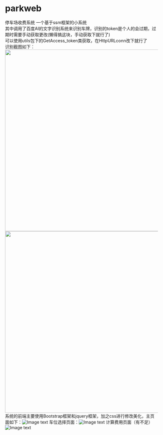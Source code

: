 # parkweb
停车场收费系统
一个基于ssm框架的小系统<br>
其中调用了百度AI的文字识别系统来识别车牌，识别的token是个人的会过期，过期时需要手动获取更改(懒得搞这块，手动获取下就行了)<br>
可以使用utils包下的GetAccess_token类获取，在HttpURLconn改下就行了<br>
识别截图如下：<br>
<img src="https://github.com/liuliyuan666/parkweb/blob/master/images/5.PNG" width="600"/>
<img src="https://github.com/liuliyuan666/parkweb/blob/master/images/4.PNG" width="600"/>
系统的前端主要使用Bootstrap框架和jquery框架，加之css进行修改美化，主页面如下：![Image text](https://github.com/liuliyuan666/parkweb/blob/master/images/8.PNG)
车位选择页面：![Image text](https://github.com/liuliyuan666/parkweb/blob/master/images/7.PNG)
计算费用页面（有不足）![Image text](https://github.com/liuliyuan666/parkweb/blob/master/images/6.PNG)
